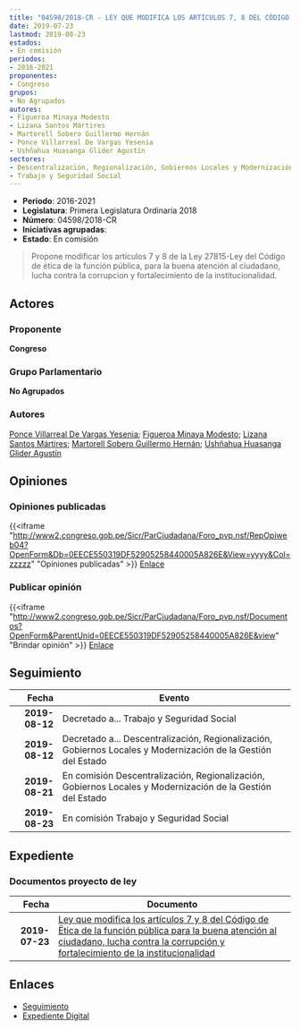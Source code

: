 ```yaml
---
title: "04598/2018-CR - LEY QUE MODIFICA LOS ARTÍCULOS 7, 8 DEL CÓDIGO DE ÉTICA DE LA FUNCIÓN PÚBLICA PARA LA BUENA ATENCIÓN AL CIUDADANO LUCHA CONTRA LA CORRUPCIÓN Y FORTALECIMIENTO DE LA INSTITUCIONALIDAD"
date: 2019-07-23
lastmod: 2019-08-23
estados:
- En comisión
periodos:
- 2016-2021
proponentes:
- Congreso
grupos:
- No Agrupados
autores:
- Figueroa Minaya Modesto
- Lizana Santos Mártires
- Martorell Sobero Guillermo Hernán
- Ponce Villarreal De Vargas Yesenia
- Ushñahua Huasanga Glider Agustín
sectores:
- Descentralización, Regionalización, Gobiernos Locales y Modernización de la Gestión del Estado
- Trabajo y Seguridad Social
---
```

- **Periodo**: 2016-2021
- **Legislatura**: Primera Legislatura Ordinaria 2018
- **Número**: 04598/2018-CR
- **Iniciativas agrupadas**: 
- **Estado**: En comisión

> Propone modificar los artículos 7 y 8 de la Ley 27815-Ley del Código de ética de la función pública, para la buena atención al ciudadano, lucha contra la corrupcion y fortalecimiento de la institucionalidad.


## Actores

### Proponente

**Congreso**

### Grupo Parlamentario

**No Agrupados**

### Autores

[Ponce Villarreal De Vargas Yesenia](mailto:mailto:yponce@congreso.gob.pe); [Figueroa Minaya Modesto](mailto:mailto:mfigueroam@congreso.gob.pe); [Lizana Santos Mártires](mailto:mailto:mlizana@congreso.gob.pe); [Martorell Sobero Guillermo Hernán](mailto:mailto:gmartorell@congreso.gob.pe); [Ushñahua Huasanga Glider Agustín](mailto:mailto:gushnahua@congreso.gob.pe)

## Opiniones

### Opiniones publicadas

{{<iframe "http://www2.congreso.gob.pe/Sicr/ParCiudadana/Foro_pvp.nsf/RepOpiweb04?OpenForm&Db=0EECE550319DF52905258440005A826E&View=yyyy&Col=zzzzz" "Opiniones publicadas" >}}
[Enlace](http://www2.congreso.gob.pe/Sicr/ParCiudadana/Foro_pvp.nsf/RepOpiweb04?OpenForm&Db=0EECE550319DF52905258440005A826E&View=yyyy&Col=zzzzz)

### Publicar opinión

{{<iframe "http://www2.congreso.gob.pe/Sicr/ParCiudadana/Foro_pvp.nsf/Documentos?OpenForm&ParentUnid=0EECE550319DF52905258440005A826E&view" "Brindar opinión" >}}
[Enlace](http://www2.congreso.gob.pe/Sicr/ParCiudadana/Foro_pvp.nsf/Documentos?OpenForm&ParentUnid=0EECE550319DF52905258440005A826E&view)


## Seguimiento

| Fecha | Evento |
|------:|--------|
| **2019-08-12** | Decretado a... Trabajo y Seguridad Social |
| **2019-08-12** | Decretado a... Descentralización, Regionalización, Gobiernos Locales y Modernización de la Gestión del Estado |
| **2019-08-21** | En comisión Descentralización, Regionalización, Gobiernos Locales y Modernización de la Gestión del Estado |
| **2019-08-23** | En comisión Trabajo y Seguridad Social |

## Expediente

### Documentos proyecto de ley

| Fecha | Documento |
|------:|-----------|
| **2019-07-23** | [Ley que modifica los artículos 7 y 8 del Código de Ëtica de la función pública para la buena atención al ciudadano, lucha contra la corrupción y fortalecimiento de la institucionalidad](http://www.leyes.congreso.gob.pe/Documentos/2016_2021/Proyectos_de_Ley_y_de_Resoluciones_Legislativas/PL0459820190723.pdf) |

## Enlaces

- [Seguimiento](http://www2.congreso.gob.pe/Sicr/TraDocEstProc/CLProLey2016.nsf/f7fff46988ca05b1052578e100829cc7/432703ac2ec6879d052584400080e037?OpenDocument)
- [Expediente Digital](http://www2.congreso.gob.pe/Sicr/TraDocEstProc/Expvirt_2011.nsf/visbusqptramdoc1621/04598?opendocument)

